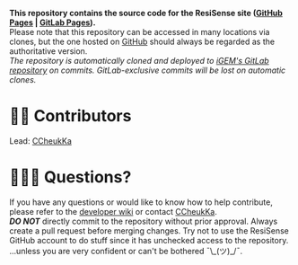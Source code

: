 **This repository contains the source code for the ResiSense site ([GitHub Pages](https://resisense.github.io) | [GitLab Pages](https://2024.igem.wiki/hongkong-cuhk)).**  
Please note that this repository can be accessed in many locations via clones, but the one hosted on [GitHub](https://github.com/ResiSense/ResiSense.github.io) should always be regarded as the authoritative version.  
*The repository is automatically cloned and deployed to [iGEM's GitLab repository](https://gitlab.igem.org/2024/hongkong-cuhk) on commits. GitLab-exclusive commits will be lost on automatic clones.*  

# ✍🏻 Contributors
Lead: [CCheukKa](https://github.com/CCheukKa)

# 🙋🏻‍♂️ Questions?
If you have any questions or would like to know how to help contribute, please refer to the [developer wiki](/DEV-WIKI.md) or contact [CCheukKa](https://github.com/CCheukKa).  
***DO NOT*** directly commit to the repository without prior approval. Always create a pull request before merging changes. Try not to use the ResiSense GitHub account to do stuff since it has unchecked access to the repository.  
...unless you are very confident or can't be bothered ¯\\\_(ツ)\_/¯.  